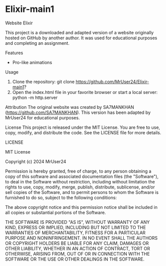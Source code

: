 # Elixir-main1
Website Elixir

This project is a downloaded and adapted version of a website originally hosted on GitHub by another author. It was used for educational purposes and completing an assignment.

Features
- Pro-like animations

Usage
1. Clone the repository:
   git clone https://github.com/MrUser24/Elixir-main1?
2. Open the index.html file in your favorite browser or start a local server:
   python -m http.server
   
Attribution
The original website was created by SA7MANKHAN (https://github.com/SA7MANKHAN).
This version has been adapted by MrUser24 for educational purposes.

License
This project is released under the MIT License. You are free to use, copy, modify, and distribute the code.
See the LICENSE file for more details.

LICENSE

MIT License

Copyright (c) 2024 MrUser24

Permission is hereby granted, free of charge, to any person obtaining a copy
of this software and associated documentation files (the "Software"), to deal
in the Software without restriction, including without limitation the rights
to use, copy, modify, merge, publish, distribute, sublicense, and/or sell
copies of the Software, and to permit persons to whom the Software is
furnished to do so, subject to the following conditions:

The above copyright notice and this permission notice shall be included in all
copies or substantial portions of the Software.

THE SOFTWARE IS PROVIDED "AS IS", WITHOUT WARRANTY OF ANY KIND, EXPRESS OR
IMPLIED, INCLUDING BUT NOT LIMITED TO THE WARRANTIES OF MERCHANTABILITY,
FITNESS FOR A PARTICULAR PURPOSE AND NONINFRINGEMENT. IN NO EVENT SHALL THE
AUTHORS OR COPYRIGHT HOLDERS BE LIABLE FOR ANY CLAIM, DAMAGES OR OTHER
LIABILITY, WHETHER IN AN ACTION OF CONTRACT, TORT OR OTHERWISE, ARISING FROM,
OUT OF OR IN CONNECTION WITH THE SOFTWARE OR THE USE OR OTHER DEALINGS IN THE
SOFTWARE.
